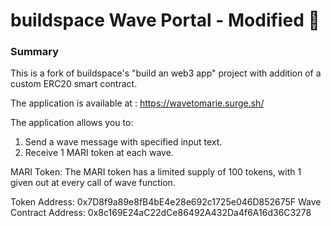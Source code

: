 # buildspace Wave Portal - Modified 👋 

### **Summary**
This is a fork of buildspace's "build an web3 app" project with addition of a custom ERC20 smart contract.

The application is available at : https://wavetomarie.surge.sh/

The application allows you to:
1. Send a wave message with specified input text.
2. Receive 1 MARI token at each wave.

MARI Token: The MARI token has a limited supply of 100 tokens, with 1 given out at every call of wave function.

Token Address: 0x7D8f9a89e8fB4bE4e28e692c1725e046D852675F
Wave Contract Address: 0x8c169E24aC22dCe86492A432Da4f6A16d36C3278
